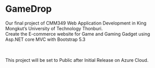 # GameDrop

Our final project of CMM349 Web Application Development in King Mongkut’s University of Technology Thonburi.
<br>Create the E-commerce website for Game and Gaming Gadget using Asp.NET core MVC with Bootstrap 5.3

<br>
<br>
This project will be set to Public after Initial Release on Azure Cloud.
